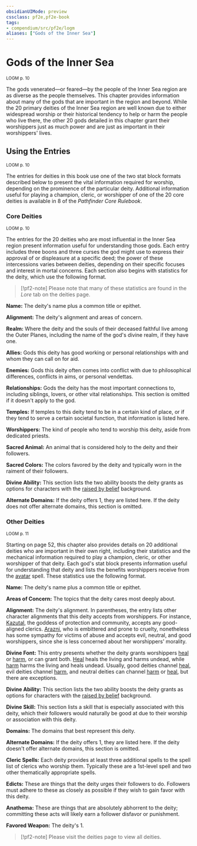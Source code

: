 ```yaml
---
obsidianUIMode: preview
cssclass: pf2e,pf2e-book
tags:
- compendium/src/pf2e/logm
aliases: ["Gods of the Inner Sea"]
---
```

# Gods of the Inner Sea
<sup>LOGM p. 10</sup>

The gods venerated—or feared—by the people of the Inner Sea region are as diverse as the people themselves. This chapter provides information about many of the gods that are important in the region and beyond. While the 20 primary deities of the Inner Sea region are well known due to either widespread worship or their historical tendency to help or harm the people who live there, the other 20 gods detailed in this chapter grant their worshippers just as much power and are just as important in their worshippers' lives.

## Using the Entries
<sup>LOGM p. 10</sup>

The entries for deities in this book use one of the two stat block formats described below to present the vital information required for worship, depending on the prominence of the particular deity. Additional information useful for playing a champion, cleric, or worshipper of one of the 20 core deities is available in 8 of the _Pathfinder Core Rulebook_.

### Core Deities
<sup>LOGM p. 10</sup>

The entries for the 20 deities who are most influential in the Inner Sea region present information useful for understanding those gods. Each entry includes three boons and three curses the god might use to express their approval of or displeasure at a specific deed; the power of these intercessions varies between deities, depending on their specific focuses and interest in mortal concerns. Each section also begins with statistics for the deity, which use the following format.

> [!pf2-note]
> Please note that many of these statistics are found in the _Lore_ tab on the deities page.

**Name:** The deity's name plus a common title or epithet.

**Alignment:** The deity's alignment and areas of concern.

**Realm:** Where the deity and the souls of their deceased faithful live among the Outer Planes, including the name of the god's divine realm, if they have one.

**Allies:** Gods this deity has good working or personal relationships with and whom they can call on for aid.

**Enemies:** Gods this deity often comes into conflict with due to philosophical differences, conflicts in aims, or personal vendettas.

**Relationships:** Gods the deity has the most important connections to, including siblings, lovers, or other vital relationships. This section is omitted if it doesn't apply to the god.

**Temples:** If temples to this deity tend to be in a certain kind of place, or if they tend to serve a certain societal function, that information is listed here.

**Worshippers:** The kind of people who tend to worship this deity, aside from dedicated priests.

**Sacred Animal:** An animal that is considered holy to the deity and their followers.

**Sacred Colors:** The colors favored by the deity and typically worn in the raiment of their followers.

**Divine Ability:** This section lists the two ability boosts the deity grants as options for characters with the [raised by belief](../../compendium/character/backgrounds/raised-by-belief-logm.md) background.

**Alternate Domains:** If the deity offers 1, they are listed here. If the deity does not offer alternate domains, this section is omitted.

### Other Deities
<sup>LOGM p. 11</sup>

Starting on page 52, this chapter also provides details on 20 additional deities who are important in their own right, including their statistics and the mechanical information required to play a champion, cleric, or other worshipper of that deity. Each god's stat block presents information useful for understanding that deity and lists the benefits worshippers receive from the [avatar](../../compendium/spells/avatar.md) spell. These statistics use the following format.

**Name:** The deity's name plus a common title or epithet.

**Areas of Concern:** The topics that the deity cares most deeply about.

**Alignment:** The deity's alignment. In parentheses, the entry lists other character alignments that this deity accepts from worshippers. For instance, [Kazutal](../../compendium/setting/deities/kazutal-logm.md), the goddess of protection and community, accepts any good-aligned clerics. [Arazni](../../compendium/setting/deities/arazni-logm.md), who is embittered and prone to cruelty, nonetheless has some sympathy for victims of abuse and accepts evil, neutral, and good worshippers, since she is less concerned about her worshippers' morality.

**Divine Font:** This entry presents whether the deity grants worshippers [heal](../../compendium/spells/heal.md) or [harm](../../compendium/spells/harm.md), or can grant both. [Heal](../../compendium/spells/heal.md) heals the living and harms undead, while [harm](../../compendium/spells/harm.md) harms the living and heals undead. Usually, good deities channel [heal](../../compendium/spells/heal.md), evil deities channel [harm](../../compendium/spells/harm.md), and neutral deities can channel [harm](../../compendium/spells/harm.md) or [heal](../../compendium/spells/heal.md), but there are exceptions.

**Divine Ability:** This section lists the two ability boosts the deity grants as options for characters with the [raised by belief](../../compendium/character/backgrounds/raised-by-belief-logm.md) background.

**Divine Skill:** This section lists a skill that is especially associated with this deity, which their followers would naturally be good at due to their worship or association with this deity.

**Domains:** The domains that best represent this deity.

**Alternate Domains:** If the deity offers 1, they are listed here. If the deity doesn't offer alternate domains, this section is omitted.

**Cleric Spells:** Each deity provides at least three additional spells to the spell list of clerics who worship them. Typically these are a 1st-level spell and two other thematically appropriate spells.

**Edicts:** These are things that the deity urges their followers to do. Followers must adhere to these as closely as possible if they wish to gain favor with this deity.

**Anathema:** These are things that are absolutely abhorrent to the deity; committing these acts will likely earn a follower disfavor or punishment.

**Favored Weapon:** The deity's 1.

> [!pf2-note]
> Please visit the deities page to view all deities.